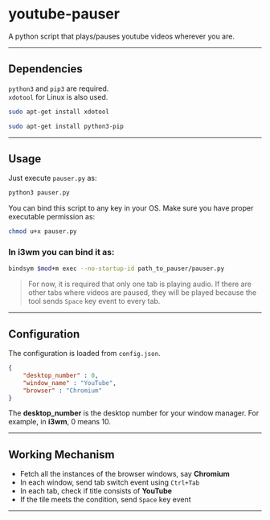 # youtube-pauser

A python script that plays/pauses youtube videos wherever you are.

------------

## Dependencies
`python3` and `pip3` are required.  
`xdotool` for Linux is also used.

```bash
sudo apt-get install xdotool
```

```bash
sudo apt-get install python3-pip
```

------------

## Usage
Just execute `pauser.py` as:

```bash
python3 pauser.py
```

You can bind this script to any key in your OS. Make sure you have proper executable permission as:
```bash
chmod u+x pauser.py
```

### In i3wm you can bind it as:
```bash
bindsym $mod+m exec --no-startup-id path_to_pauser/pauser.py
```
> For now, it is required that only one tab is playing audio. If there are other tabs where videos are paused, they will be played because
the tool sends `Space` key event to every tab.
------------

## Configuration
The configuration is loaded from `config.json`.
```json
{
    "desktop_number" : 0,
    "window_name" : "YouTube",
    "browser" : "Chromium"
}
```

The **desktop_number** is the desktop number for your window manager. For example, in **i3wm**, 0 means 10.

------

## Working Mechanism
- Fetch all the instances of the browser windows, say **Chromium**
- In each window, send tab switch event using `Ctrl+Tab`
- In each tab, check if title consists of **YouTube**
- If the tile meets the condition, send `Space` key event

------


